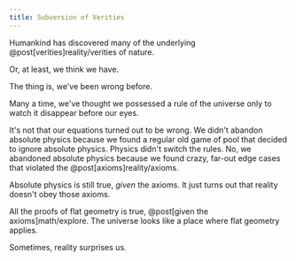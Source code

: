 ```yaml
---
title: Subversion of Verities
---
```


Humankind has discovered many of the underlying @post[verities]reality/verities of nature.

Or, at least, we think we have.

The thing is, we've been wrong before.

Many a time, we've thought we possessed a rule of the universe only to watch it disappear before our eyes.

It's not that our equations turned out to be wrong. We didn't abandon absolute physics because we found a regular old game of pool that decided to ignore absolute physics. Physics didn't switch the rules. No, we abandoned absolute physics because we found crazy, far-out edge cases that violated the @post[axioms]reality/axioms.

Absolute physics is still true, *given* the axioms. It just turns out that reality doesn't obey those axioms.

All the proofs of flat geometry is true, @post[given the axioms]math/explore. The universe looks like a place where flat geometry applies.

Sometimes, reality surprises us.
